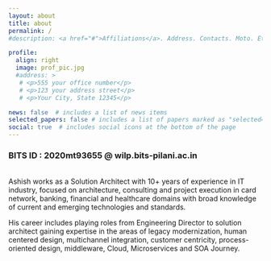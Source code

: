 ```yaml
---
layout: about
title: about
permalink: /
#description: <a href="#">Affiliations</a>. Address. Contacts. Moto. Etc.

profile:
  align: right
  image: prof_pic.jpg
  #address: >
   # <p>555 your office number</p>
   # <p>123 your address street</p>
   # <p>Your City, State 12345</p>

news: false  # includes a list of news items
selected_papers: false # includes a list of papers marked as "selected={true}"
social: true  # includes social icons at the bottom of the page
---
```

<h3> BITS ID : 2020mt93655 @ wilp.bits-pilani.ac.in</h3>
<br>
Ashish works as a Solution Architect with 10+ years of experience in IT industry, focused on architecture, consulting and project execution in card network, banking, financial and healthcare domains with broad knowledge of current and emerging technologies and standards. 

  His career includes playing roles from Engineering Director to solution architect gaining expertise in the areas of legacy modernization, human centered design, multichannel integration, customer centricity, process-oriented design, middleware, Cloud, Microservices and SOA Journey. 